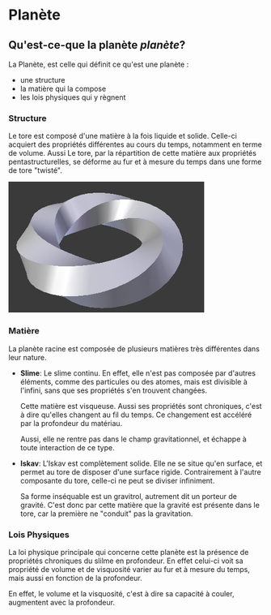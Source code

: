 # Planète

## Qu'est-ce-que la planète *planète*?

La Planète, est celle qui définit ce qu'est une planète :

- une structure
- la matière qui la compose
- les lois physiques qui y règnent

### Structure
Le tore est composé d'une matière à la fois liquide et solide. Celle-ci acquiert des propriétés différentes au cours du temps, notamment en terme de volume. Aussi Le tore, par la répartition de cette matière aux propriétés pentastructurelles, se déforme au fur et à mesure du temps dans une forme de tore "twisté".

![screen](tore.png)

### Matière
La planète racine est composée de plusieurs matières très différentes dans leur nature.

* **Slime**: Le slime continu. En effet, elle n'est pas composée par    d'autres éléments, comme des particules ou des atomes, mais est divisible à l'infini, sans que ses propriétés s'en trouvent changées.

     Cette matière est visqueuse. Aussi ses propriétés sont chroniques, c'est à dire qu'elles changent au fil du temps. Ce changement est accéléré par la profondeur du matériau.

     Aussi, elle ne rentre pas dans le champ gravitationnel, et échappe à toute interaction de ce type.


* **Iskav**: L'Iskav est complètement solide. Elle ne se situe qu'en surface, et permet au tore de disposer d'une surface rigide. Contrairement à l'autre composante du tore, celle-ci ne peut se diviser infiniment.

    Sa forme inséquable est un gravitrol, autrement dit un porteur de gravité. C'est donc par cette matière que la gravité est présente dans le tore, car la première ne "conduit" pas la gravitation.

### Lois Physiques

La loi physique principale qui concerne cette planète est la présence de propriétés chroniques du slilme en profondeur. En effet celui-ci voit sa propriété de volume et de visquosité varier au fur et à mesure du temps, mais aussi en fonction de la profondeur.

En effet, le volume et la visquosité, c'est à dire sa capacité à couler, augmentent avec la profondeur.

